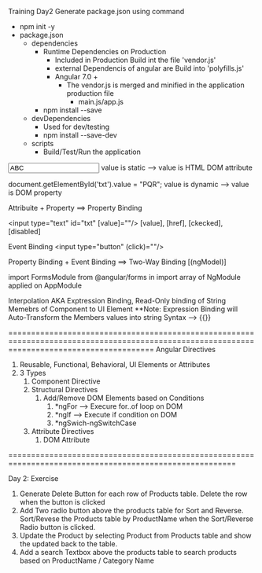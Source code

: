 
Training Day2
Generate package.json using command
- npm init -y
- package.json
  - dependencies
    - Runtime Dependencies on Production
      - Included in Production Build int the file 'vendor.js'
      - external Dependencis of angular are Build into 'polyfills.js'
      - Angular 7.0 +
        - The vendor.js is merged and minified in the application production file
          - main.js/app.js
    - npm install --save <PACKAGE-NAME>   
  - devDependencies
    - Used for dev/testing
    - npm install --save-dev <PACKAGE-NAME>
  - scripts
    - Build/Test/Run the application


<input type="text" id="txt" value="ABC"/> value is static
	--> value is HTML DOM attribute

document.getElementById('txt').value = "PQR"; value is dynamic
	--> value is DOM property

Attribuite + Property ==> Property Binding

<input type="text" id="txt" [value]="<PUBLIC-MEMBER-FROM-COMPONENT>"/>
[value], [href], [ckecked], [disabled]

Event Binding
<input type="button" (click)="<PUBLIC-METHOD-FROM-COMPONENT>"/>

Property Binding + Event Binding ==> Two-Way Binding
[(ngModel)]

import FormsModule from @angular/forms in import array of NgModule applied on AppModule

Interpolation AKA Exptression Binding, Read-Only binding of String Memebrs of Component to UI Element
**Note: Expression Binding will Auto-Transform the Members values into string
Syntax -->
   {{<PUBLIC-PROPERTY-FROM-COMPONENT>}}





============================================================================================================================================
Angular Directives
1. Reusable, Functional, Behavioral, UI Elements or Attributes
2. 3 Types
   1. Component Directive
   2. Structural Directives
      1. Add/Remove DOM Elements based on Conditions
         1. *ngFor --> Execure for..of loop on DOM
         2. *ngIf --> Execute if condition on DOM
         3. *ngSwich-ngSwitchCase
   3. Attribute Directives
      1. DOM Attribute 

========================================================================================================

Day 2: Exercise
1. Generate Delete Button for each row of Products table. Delete the row when the button is clicked
2. Add Two radio button above the products table for Sort and Reverse. Sort/Revese the Products table by ProductName when the Sort/Reverse Radio button is clicked.
3. Update the Product by selecting Product from Products table and show the updated back to the table.
4. Add a search Textbox above the products table to search products based on ProductName / Category Name  










